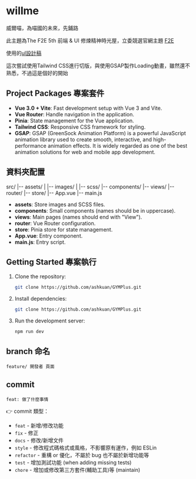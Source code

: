 # willme

威爾喵，為喵國的未來，先鋪路

此主題為The F2E 5th 前端 & UI 修煉精神時光屋，立委競選官網主題
[F2E](https://2023.thef2e.com/)

使用的[ul設計稿](https://2023.thef2e.com/users/12061579704041365831)

這次嘗試使用Tailwind CSS進行切版，與使用GSAP製作Loading動畫，雖然還不熟悉，不過這是個好的開始

## Project Packages 專案套件

- **Vue 3.0 + Vite**: Fast development setup with Vue 3 and Vite.
- **Vue Router**: Handle navigation in the application.
- **Pinia**: State management for the Vue application.
- **Tailwind CSS**: Responsive CSS framework for styling.
- **GSAP**: GSAP (GreenSock Animation Platform) is a powerful JavaScript animation library used to create smooth, interactive, and high-performance animation effects. It is widely regarded as one of the best animation solutions for web and mobile app development.

## 資料夾配置

src/
|-- assets/
| |-- images/
| |-- scss/
|-- components/
|-- views/
|-- router/
|-- store/
|-- App.vue
|-- main.js

- **assets**: Store images and SCSS files.
- **components**: Small components (names should be in uppercase).
- **views**: Main pages (names should end with "View").
- **router**: Vue Router configuration.
- **store**: Pinia store for state management.
- **App.vue**: Entry component.
- **main.js**: Entry script.

## Getting Started 專案執行

1. Clone the repository:

   ```bash
   git clone https://github.com/ashkuan/GYMPlus.git
   ```

2. Install dependencies:

   ```bash
   git clone https://github.com/ashkuan/GYMPlus.git
   ```

3. Run the development server:

   ```bash
   npm run dev
   ```

## branch 命名

`feature/ 開發者 頁面`

## commit

`feat: 做了什麼事情`

👉 commit 類型：

- `feat` - 新增/修改功能
- `fix` - 修正
- `docs` - 修改/新增文件
- `style` - 修改程式碼格式或風格，不影響原有運作，例如 ESLin
- `refactor` - 重構 or 優化，不屬於 bug 也不屬於新增功能等
- `test` - 增加測試功能 (when adding missing tests)
- `chore` - 增加或修改第三方套件(輔助工具)等 (maintain)

